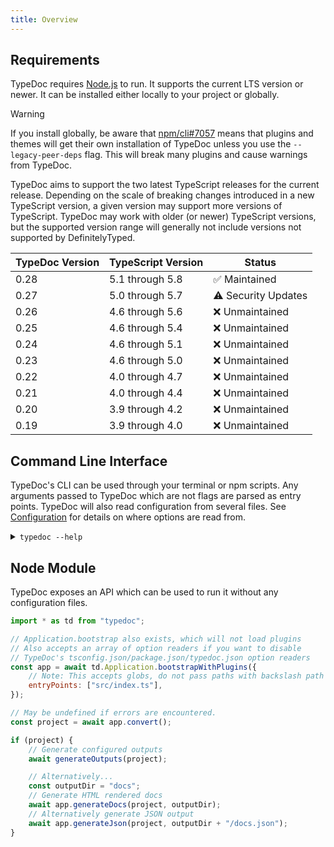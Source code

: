 ```yaml
---
title: Overview
---
```


## Requirements

TypeDoc requires [Node.js](https://nodejs.org/) to run. It supports the current LTS
version or newer. It can be installed either locally to your project or globally.

> [!warning]
> If you install globally, be aware that [npm/cli#7057](https://github.com/npm/cli/issues/7057)
> means that plugins and themes will get their own installation of TypeDoc unless you use the
> `--legacy-peer-deps` flag. This will break many plugins and cause warnings from TypeDoc.

TypeDoc aims to support the two latest TypeScript releases for the current release. Depending
on the scale of breaking changes introduced in a new TypeScript version, a given version may
support more versions of TypeScript. TypeDoc may work with older (or newer) TypeScript versions, but
the supported version range will generally not include versions not supported by DefinitelyTyped.

| TypeDoc Version | TypeScript Version | Status             |
| --------------- | ------------------ | ------------------ |
| 0.28            | 5.1 through 5.8    | ✅ Maintained      |
| 0.27            | 5.0 through 5.7    | ⚠️ Security Updates |
| 0.26            | 4.6 through 5.6    | ❌ Unmaintained    |
| 0.25            | 4.6 through 5.4    | ❌ Unmaintained    |
| 0.24            | 4.6 through 5.1    | ❌ Unmaintained    |
| 0.23            | 4.6 through 5.0    | ❌ Unmaintained    |
| 0.22            | 4.0 through 4.7    | ❌ Unmaintained    |
| 0.21            | 4.0 through 4.4    | ❌ Unmaintained    |
| 0.20            | 3.9 through 4.2    | ❌ Unmaintained    |
| 0.19            | 3.9 through 4.0    | ❌ Unmaintained    |

## Command Line Interface

TypeDoc's CLI can be used through your terminal or npm scripts. Any arguments
passed to TypeDoc which are not flags are parsed as entry points. TypeDoc will
also read configuration from several files. See [Configuration](./options/configuration.md#compileroptions)
for details on where options are read from.

<details>
<summary><code>typedoc --help</code></summary>
{@includeCode generated/help.txt}
</details>

## Node Module

TypeDoc exposes an API which can be used to run it without any configuration files.

```js
import * as td from "typedoc";

// Application.bootstrap also exists, which will not load plugins
// Also accepts an array of option readers if you want to disable
// TypeDoc's tsconfig.json/package.json/typedoc.json option readers
const app = await td.Application.bootstrapWithPlugins({
    // Note: This accepts globs, do not pass paths with backslash path separators!
    entryPoints: ["src/index.ts"],
});

// May be undefined if errors are encountered.
const project = await app.convert();

if (project) {
    // Generate configured outputs
    await generateOutputs(project);

    // Alternatively...
    const outputDir = "docs";
    // Generate HTML rendered docs
    await app.generateDocs(project, outputDir);
    // Alternatively generate JSON output
    await app.generateJson(project, outputDir + "/docs.json");
}
```
